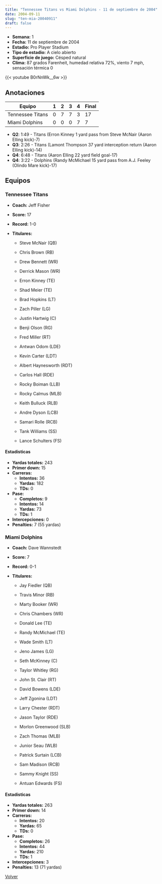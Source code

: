 ```yaml
---
title: "Tennessee Titans vs Miami Dolphins - 11 de septiembre de 2004"
date: 2004-09-11
slug: "ten-mia-20040911"
draft: false
---
```


- **Semana:** 1
- **Fecha:** 11 de septiembre de 2004
- **Estadio:** Pro Player Stadium
- **Tipo de estadio:** A cielo abierto
- **Superficie de juego:** Césped natural
- **Clima:** 87 grados Farenheit, humedad relativa 72%, viento 7 mph, sensación térmica 0


{{< youtube B0rNnWk__6w >}}


## Anotaciones
| Equipo | 1 | 2 | 3 | 4 | Final |
|--------|---|---|---|---|-------|
| Tennessee Titans  | 0 | 7 | 7 | 3  | 17 |
| Miami Dolphins  | 0 | 0 | 0 | 7  | 7 |
- **Q2**: 1:49 - Titans (Erron Kinney 1 yard pass from Steve McNair (Aaron Elling kick)-7)
- **Q3**: 2:26 - Titans (Lamont Thompson 37 yard interception return (Aaron Elling kick)-14)
- **Q4**: 6:48 - Titans (Aaron Elling 22 yard field goal-17)
- **Q4**: 3:22 - Dolphins (Randy McMichael 15 yard pass from A.J. Feeley (Olindo Mare kick)-17)


## Equipos


### Tennessee Titans
* **Coach:** Jeff Fisher
* **Score:** 17
* **Record:** 1-0
* **Titulares:** 

  * Steve McNair (QB) 

  * Chris Brown (RB) 

  * Drew Bennett (WR) 

  * Derrick Mason (WR) 

  * Erron Kinney (TE) 

  * Shad Meier (TE) 

  * Brad Hopkins (LT) 

  * Zach Piller (LG) 

  * Justin Hartwig (C) 

  * Benji Olson (RG) 

  * Fred Miller (RT) 

  * Antwan Odom (LDE) 

  * Kevin Carter (LDT) 

  * Albert Haynesworth (RDT) 

  * Carlos Hall (RDE) 

  * Rocky Boiman (LLB) 

  * Rocky Calmus (MLB) 

  * Keith Bulluck (RLB) 

  * Andre Dyson (LCB) 

  * Samari Rolle (RCB) 

  * Tank Williams (SS) 

  * Lance Schulters (FS) 

#### Estadísticas
* **Yardas totales:** 243
* **Primer down:** 15
* **Carreras:**
  * **Intentos:** 36
  * **Yardas:** 182
  * **TDs:** 0
* **Pase:**
  * **Completos:** 9
  * **Intentos:** 14
  * **Yardas:** 73
  * **TDs:** 1
* **Intercepciones:** 0
* **Penalties:** 7 (55 yardas)

### Miami Dolphins
* **Coach:** Dave Wannstedt
* **Score:** 7
* **Record:** 0-1
* **Titulares:** 

  * Jay Fiedler (QB) 

  * Travis Minor (RB) 

  * Marty Booker (WR) 

  * Chris Chambers (WR) 

  * Donald Lee (TE) 

  * Randy McMichael (TE) 

  * Wade Smith (LT) 

  * Jeno James (LG) 

  * Seth McKinney (C) 

  * Taylor Whitley (RG) 

  * John St. Clair (RT) 

  * David Bowens (LDE) 

  * Jeff Zgonina (LDT) 

  * Larry Chester (RDT) 

  * Jason Taylor (RDE) 

  * Morlon Greenwood (SLB) 

  * Zach Thomas (MLB) 

  * Junior Seau (WLB) 

  * Patrick Surtain (LCB) 

  * Sam Madison (RCB) 

  * Sammy Knight (SS) 

  * Antuan Edwards (FS) 

#### Estadísticas
* **Yardas totales:** 263
* **Primer down:** 14
* **Carreras:**
  * **Intentos:** 20
  * **Yardas:** 65
  * **TDs:** 0
* **Pase:**
  * **Completos:** 26
  * **Intentos:** 44
  * **Yardas:** 210
  * **TDs:** 1
* **Intercepciones:** 3
* **Penalties:** 13 (71 yardas)


[Volver](/historia/2004)
